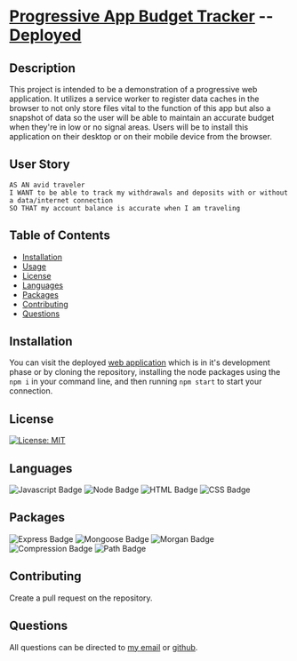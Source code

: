 # [Progressive App Budget Tracker](https://github.com/SmithBWare89/progressive-app-budget-tracker) -- [Deployed](https://progressive-budget-tracker-app.herokuapp.com/)

## Description
This project is intended to be a demonstration of a progressive web application. It utilizes a service worker to register data caches in the browser to not only store files vital to the function of this app but also a snapshot of data so the user will be able to maintain an accurate budget when they're in low or no signal areas. Users will be to install this application on their desktop or on their mobile device from the browser.

## User Story
```
AS AN avid traveler
I WANT to be able to track my withdrawals and deposits with or without a data/internet connection
SO THAT my account balance is accurate when I am traveling 
```

## Table of Contents
* [Installation](#installation)
* [Usage](#usage)
* [License](#license)
* [Languages](#languages)
* [Packages](#packages)
* [Contributing](#contributing)
* [Questions](#questions)

## Installation
You can visit the deployed [web application](https://progressive-budget-tracker-app.herokuapp.com/) which is in it's development phase or by cloning the repository, installing the node packages using the `npm i` in your command line, and then running `npm start` to start your connection.

## License
[![License: MIT](https://img.shields.io/badge/License-MIT-yellow.svg)](https://opensource.org/licenses/MIT)

## Languages
![Javascript Badge](https://img.shields.io/badge/Language-Javascript-blue)
![Node Badge](https://img.shields.io/badge/Language-Node-blue)
![HTML Badge](https://img.shields.io/badge/Language-HTML-blue)
![CSS Badge](https://img.shields.io/badge/Language-CSS-blue)

## Packages
![Express Badge](https://img.shields.io/badge/Node%20Package-Express-blue)
![Mongoose Badge](https://img.shields.io/badge/Node%20Package-Mongoose-blue)
![Morgan Badge](https://img.shields.io/badge/Node%20Package-Morgan-blue)
![Compression Badge](https://img.shields.io/badge/Node%20Package-Compression-blue)
![Path Badge](https://img.shields.io/badge/Node%20Package-Path-blue)

## Contributing
Create a pull request on the repository.

## Questions
All questions can be directed to [my email](smithwrestling89@gmail.com) or [github](https://www.github.com/SmithBWare89).
  